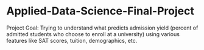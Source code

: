 # Applied-Data-Science-Final-Project
Project Goal: Trying to understand what predicts admission yield (percent of admitted students who choose to enroll at a university) using various features like SAT scores, tuition, demographics, etc.


